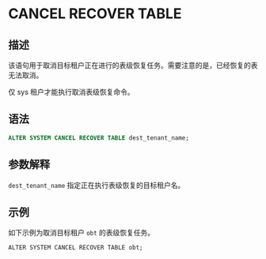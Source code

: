 # CANCEL RECOVER TABLE

## 描述

该语句用于取消目标租户正在进行的表级恢复任务。需要注意的是，已经恢复的表无法取消。

仅 sys 租户才能执行取消表级恢复命令。

## 语法

```sql
ALTER SYSTEM CANCEL RECOVER TABLE dest_tenant_name;
```

## 参数解释

`dest_tenant_name` 指定正在执行表级恢复的目标租户名。

## 示例

如下示例为取消目标租户 `obt` 的表级恢复任务。

```shell
ALTER SYSTEM CANCEL RECOVER TABLE obt;
```